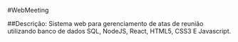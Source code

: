 #WebMeeting

##Descrição: 
Sistema web para gerenciamento de atas de reunião utilizando banco de dados SQL, NodeJS, React, HTML5, CSS3 E Javascript.


